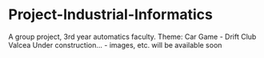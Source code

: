 # Project-Industrial-Informatics
A group project, 3rd year automatics faculty. Theme: Car Game - Drift Club Valcea
Under construction... - images, etc. will be available soon
